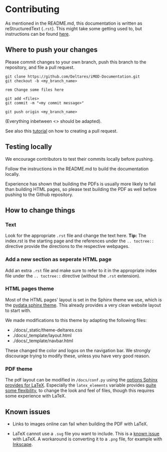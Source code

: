 Contributing
============

As mentioned in the README.md, this documentation is written 
as reStructuredText (`.rst`). 
This might take some getting used to, but instructions
can be found 
[here](https://www.sphinx-doc.org/en/master/usage/restructuredtext/basics.html). 

Where to push your changes
--------------------------
Please commit changes to your own branch, push this branch to
the repository, and file a pull request.

```batch
git clone https://github.com/Deltares/iMOD-Documentation.git
git checkout -b <my_branch_name>

rem Change some files here 

git add <files>
git commit -m "<my commit message>"

git push origin <my_branch_name>
```

(Everything inbetween <> should be adapted).

See also this 
[tutorial](https://yangsu.github.io/pull-request-tutorial/)
on how to creating a pull request.

Testing locally
---------------
We encourage contributors to test their commits locally 
before pushing. 

Follow the instructions in the README.md to build the 
documentation locally.

Experience has shown that building the PDFs is usually more
likely to fail than building HTML pages, 
so please test building the PDF as well
before pushing to the Github repository.

How to change things
--------------------

### Text

Look for the appropriate `.rst` file and change the text here.
**Tip:** The index.rst is the starting page and the references
under the `.. toctree::` directive provide the directions to 
the respective webpages.

### Add a new section as seperate HTML page

Add an extra `.rst` file and make sure to refer to it in the 
appropriate index file under the `.. toctree::` directive 
(without the `.rst` extension). 

### HTML pages theme

Most of the HTML pages' layout is set in the Sphinx theme we use, 
which is the 
[pydata sphinx theme](https://pydata-sphinx-theme.readthedocs.io/en/latest/).
This already provides a very clean website layout to start with.

We made modifications to this theme by adapting the following files:

- ./docs/_static/theme-deltares.css
- ./docs/_template/layout.html
- ./docs/_template/navbar.html

These changed the color and logos on the navigation bar.
We strongly discourage trying to modify these, unless you have 
very good reason.

### PDF theme

The pdf layout can be modified in `/docs/conf.py` using the
[options Sphinx provides for LaTeX](https://www.sphinx-doc.org/en/master/usage/configuration.html#options-for-latex-output).
Especially the `latex_elements` variable provides 
[quite some flexibility](https://www.sphinx-doc.org/en/master/latex.html), 
to change the look and feel of files, 
though this requires some experience with LaTeX. 

Known issues
------------
* Links to images online can fail when building the PDF with LaTeX.

* LaTeX cannot use a `.svg` file you want to include. 
This is a 
[known issue](https://github.com/sphinx-doc/sphinx/issues/9376) 
with LaTeX. 
A workaround is converting it to a `.png` file, 
for example with [Inkscape](https://inkscape.org/). 
